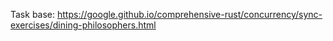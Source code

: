 Task base: https://google.github.io/comprehensive-rust/concurrency/sync-exercises/dining-philosophers.html